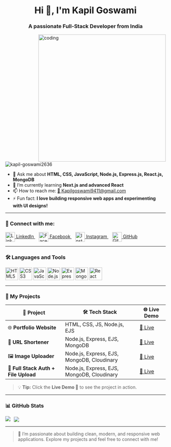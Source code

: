 <h1 align="center">Hi 👋, I'm Kapil Goswami</h1>
<h3 align="center">A passionate Full-Stack Developer from India</h3>

<img align="right" alt="coding" width="400" src="https://i.pinimg.com/originals/54/e3/7d/54e37d8074ebcde1d96c77d7b2a7f310.gif" />

<p align="left">
  <img src="https://komarev.com/ghpvc/?username=kapil-goswami2636&label=Profile%20views&color=0e75b6&style=flat" alt="kapil-goswami2636" />
</p>

- 💬 Ask me about **HTML, CSS, JavaScript, Node.js, Express.js, React.js, MongoDB**  
- 🌱 I’m currently learning **Next.js and advanced React**  
- 📫 How to reach me: [📧 Kapilgoswami9411@gmail.com](mailto:Kapilgoswami9411@gmail.com)  
- ⚡ Fun fact: **I love building responsive web apps and experimenting with UI designs!**

---

### 🔗 Connect with me:
<p align="left">
  <a href="http://linkedin.com/in/kapil-goswami-5b0826302" target="_blank">
    <img align="center" src="https://cdn.jsdelivr.net/npm/simple-icons@v10/icons/linkedin.svg" alt="LinkedIn" height="30" width="30" /> LinkedIn
  </a> &nbsp;&nbsp;
  <a href="https://fb.com/kapilgoswami" target="_blank">
    <img align="center" src="https://cdn.jsdelivr.net/npm/simple-icons@v10/icons/facebook.svg" alt="Facebook" height="30" width="30" /> Facebook
  </a> &nbsp;&nbsp;
  <a href="https://instagram.com/kapilgoswami2636" target="_blank">
    <img align="center" src="https://cdn.jsdelivr.net/npm/simple-icons@v10/icons/instagram.svg" alt="Instagram" height="30" width="30" /> Instagram
  </a> &nbsp;&nbsp;
  <a href="https://github.com/kapil-goswami2636" target="_blank">
    <img align="center" src="https://cdn.jsdelivr.net/npm/simple-icons@v10/icons/github.svg" alt="GitHub" height="30" width="30" /> GitHub
  </a>
</p>

---

### 🛠 Languages and Tools
<p align="left">
  <img src="https://cdn.jsdelivr.net/gh/devicons/devicon/icons/html5/html5-original.svg" alt="HTML5" width="40" height="40"/> 
  <img src="https://cdn.jsdelivr.net/gh/devicons/devicon/icons/css3/css3-original.svg" alt="CSS3" width="40" height="40"/> 
  <img src="https://cdn.jsdelivr.net/gh/devicons/devicon/icons/javascript/javascript-original.svg" alt="JavaScript" width="40" height="40"/> 
  <img src="https://cdn.jsdelivr.net/gh/devicons/devicon/icons/nodejs/nodejs-original.svg" alt="Node.js" width="40" height="40"/> 
  <img src="https://cdn.jsdelivr.net/gh/devicons/devicon/icons/express/express-original.svg" alt="Express" width="40" height="40"/> 
  <img src="https://cdn.jsdelivr.net/gh/devicons/devicon/icons/mongodb/mongodb-original.svg" alt="MongoDB" width="40" height="40"/> 
  <img src="https://cdn.jsdelivr.net/gh/devicons/devicon/icons/react/react-original.svg" alt="React" width="40" height="40"/>
</p>

---

### 💼 My Projects
| 🚀 Project | 🛠 Tech Stack | 🌐 Live Demo |
|------------|---------------|-------------|
| 🌐 **Portfolio Website** | HTML, CSS, JS, Node.js, EJS | [🔗 Live](https://portfolio-rouge-seven-27.vercel.app/) |
| 🔗 **URL Shortener** | Node.js, Express, EJS, MongoDB | [🔗 Live](https://url-shortner-project-y37k.onrender.com) |
| 🖼 **Image Uploader** | Node.js, Express, EJS, MongoDB, Cloudinary | [🔗 Live](https://image-uploader-iaay.onrender.com) |
| 🔐 **Full Stack Auth + File Upload** | Node.js, Express, EJS, MongoDB, Cloudinary | [🔗 Live](https://full-stack-auth-file-upload.onrender.com) |

> 💡 **Tip:** Click the **Live Demo 🔗** to see the project in action.

---

### 📊 GitHub Stats
<p>
  <img align="left" src="https://github-readme-stats.vercel.app/api/top-langs/?username=kapil-goswami2636&layout=compact&theme=radical" />
  &nbsp;
  <img align="center" src="https://github-readme-stats.vercel.app/api?username=kapil-goswami2636&show_icons=true&theme=radical" />
</p>

---

> 🚀 I’m passionate about building clean, modern, and responsive web applications. Explore my projects and feel free to connect with me!
